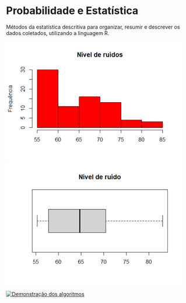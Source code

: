 # Probabilidade e Estatística
Métodos da estatística descritiva para organizar, resumir e descrever os dados coletados, utilizando a linguagem R.

<img src="https://github.com/miqueiasrodrigues/Probabilidade-Estatistica/blob/main/assets/images/Rplot.png" width="480">

<img src="https://github.com/miqueiasrodrigues/Probabilidade-Estatistica/blob/main/assets/images/Rplot01.png" width="480">

[![Demonstração dos algoritmos](https://yt-embed.herokuapp.com/embed?v=7wXqz-9UWWw)](https://www.youtube.com/watch?v=7wXqz-9UWWw "Demonstração")
